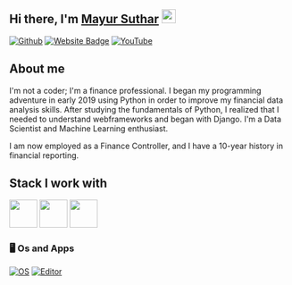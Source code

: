 


## Hi there, I'm <a href="# " target="_blank">Mayur Suthar</a> <img src="https://media.giphy.com/media/hvRJCLFzcasrR4ia7z/giphy.gif" width="25px">

[![Github](https://img.shields.io/github/followers/iamrraj?label=Follow&style=social)](https://github.com/maypy)
[![Website Badge](https://img.shields.io/badge/Website-3b5998?style=flat-square&logo=google-chrome&logoColor=white)](https://tax-tune.herokuapp.com)
[![YouTube](https://www.youtube.com/channel/UCbFpiitUZRMgS_xp2fJa0tQ)](https://www.youtube.com/channel/UCbFpiitUZRMgS_xp2fJa0tQ)



## About me 
I'm not a coder; I'm a finance professional. I began my programming adventure in early 2019 using Python in order to improve my financial data analysis skills. After studying the fundamentals of Python, I realized that I needed to understand webframeworks and began with Django. I'm a Data Scientist and Machine Learning enthusiast.

I am now employed as a Finance Controller, and I have a 10-year history in financial reporting.


## Stack I work with

<code><img height="50" src="https://www.vectorlogo.zone/logos/python/python-ar21.svg"></code>
<code><img height="50" src="https://www.vectorlogo.zone/logos/djangoproject/djangoproject-ar21.svg"></code>
<code><img height="50" src="https://www.vectorlogo.zone/logos/reactjs/reactjs-ar21.svg"></code>



### 🖥 Os and Apps
[![OS](https://img.shields.io/badge/OS-Windows-informational?style=flat-square&logo=windows&logoColor=blue)](https://en.wikipedia.org/wiki/Windows)
[![Editor](https://img.shields.io/badge/Editor-VSCode-blue?style=flat-square&logo=visual-studio-code&logoColor=white)](https://code.visualstudio.com/)

